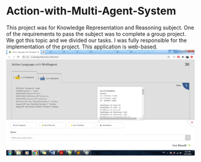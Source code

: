 # Action-with-Multi-Agent-System

This project was for Knowledge Representation and Reasoning subject. One of the requirements to pass the subject was to complete a group project. We got this topic and we divided our tasks. I was fully responsible for the implementation of the project. This application is web-based.
![alt text](https://github.com/enggardwiprihastomo/Action-with-Multi-Agent-System/blob/master/Main.png)
